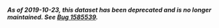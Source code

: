 ***As of 2019-10-23, this dataset has been deprecated and is no longer
maintained. See [Bug 1585539](https://bugzilla.mozilla.org/show_bug.cgi?id=1585539).***
